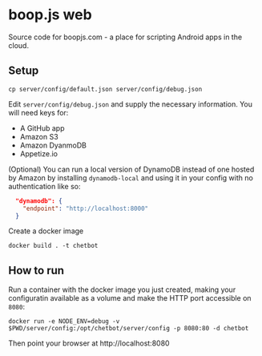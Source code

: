 # boop.js web

Source code for boopjs.com - a place for scripting Android apps in the cloud.

## Setup

```shell
cp server/config/default.json server/config/debug.json
```

Edit `server/config/debug.json` and supply the necessary information. You will need keys for:
- A GitHub app
- Amazon S3
- Amazon DyanmoDB
- Appetize.io

(Optional) You can run a local version of DynamoDB instead of one hosted by Amazon by installing `dynamodb-local` and using it in your config with no authentication like so:

```json
  "dynamodb": {
    "endpoint": "http://localhost:8000"
  }
```

Create a docker image

```shell
docker build . -t chetbot
```

## How to run

Run a container with the docker image you just created, making your configuratin available as a volume and make the HTTP port accessible on `8080`:

```shell
docker run -e NODE_ENV=debug -v $PWD/server/config:/opt/chetbot/server/config -p 8080:80 -d chetbot
```

Then point your browser at http://localhost:8080
